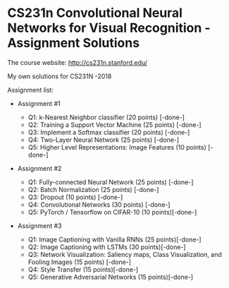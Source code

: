 CS231n Convolutional Neural Networks for Visual Recognition - Assignment Solutions
===============

The course website: http://cs231n.stanford.edu/

My own solutions for CS231N -2018

Assignment list:

 * Assignment #1
 	* Q1: k-Nearest Neighbor classifier (20 points) [-done-]
 	* Q2: Training a Support Vector Machine (25 points) [-done-]
 	* Q3: Implement a Softmax classifier (20 points) [-done-]
 	* Q4: Two-Layer Neural Network (25 points) [-done-]
 	* Q5: Higher Level Representations: Image Features (10 points) [-done-]

 * Assignment #2
 	* Q1: Fully-connected Neural Network (25 points) [-done-]
 	* Q2: Batch Normalization (25 points) [-done-]
 	* Q3: Dropout (10 points) [-done-]
 	* Q4: Convolutional Networks (30 points) [-done-]
	* Q5: PyTorch / Tensorflow on CIFAR-10 (10 points)[-done-]
  
 * Assignment #3
 	* Q1: Image Captioning with Vanilla RNNs (25 points)[-done-]
 	* Q2: Image Captioning with LSTMs (30 points)[-done-]
 	* Q3: Network Visualization: Saliency maps, Class Visualization, and Fooling Images (15 points) [-done-]
 	* Q4: Style Transfer (15 points)[-done-]
	* Q5: Generative Adversarial Networks (15 points)[-done-]

